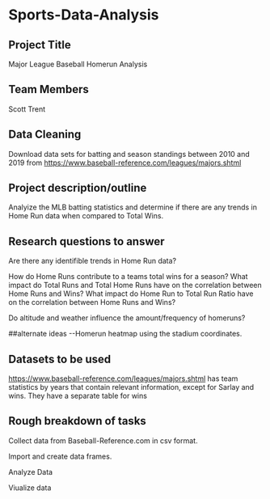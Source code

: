 # Sports-Data-Analysis

## Project Title
Major League Baseball Homerun Analysis

## Team Members
Scott
Trent

## Data Cleaning

Download data sets for batting and season standings between 2010 and 2019 from https://www.baseball-reference.com/leagues/majors.shtml

## Project description/outline
Analyize the MLB batting statistics and determine if there are any trends in Home Run data when compared to Total Wins.

## Research questions to answer
Are there any identifible trends in Home Run data?

How do Home Runs contribute to a teams total wins for a season?
What impact do Total Runs and Total Home Runs have on the correlation between Home Runs and Wins?
What impact do Home Run to Total Run Ratio have on the correlation between Home Runs and Wins?

Do altitude and weather influence the amount/frequency of homeruns?

##alternate ideas
--Homerun heatmap using the stadium coordinates.


## Datasets to be used
https://www.baseball-reference.com/leagues/majors.shtml has team statistics by years that contain relevant information, except for Sarlay and wins. They have a separate table for wins


## Rough breakdown of tasks

Collect data from Baseball-Reference.com in csv format.

Import and create data frames.

Analyze Data

Viualize data
